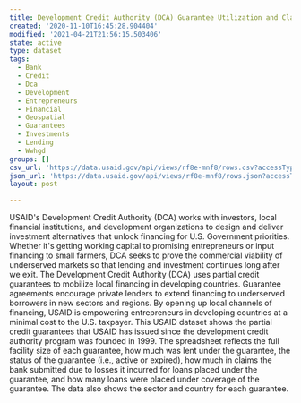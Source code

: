 ```yaml
---
title: Development Credit Authority (DCA) Guarantee Utilization and Claims
created: '2020-11-10T16:45:28.904404'
modified: '2021-04-21T21:56:15.503406'
state: active
type: dataset
tags:
  - Bank
  - Credit
  - Dca
  - Development
  - Entrepreneurs
  - Financial
  - Geospatial
  - Guarantees
  - Investments
  - Lending
  - Wwhgd
groups: []
csv_url: 'https://data.usaid.gov/api/views/rf8e-mnf8/rows.csv?accessType=DOWNLOAD'
json_url: 'https://data.usaid.gov/api/views/rf8e-mnf8/rows.json?accessType=DOWNLOAD'
layout: post

---
```

USAID's Development Credit Authority (DCA) works with investors, local financial institutions, and development organizations to design and deliver investment alternatives that unlock financing for U.S. Government priorities. Whether it's getting working capital to promising entrepreneurs or input financing to small farmers, DCA seeks to prove the commercial viability of underserved markets so that lending and investment continues long after we exit. The Development Credit Authority (DCA) uses partial credit guarantees to mobilize local financing in developing countries. Guarantee agreements encourage private lenders to extend financing to underserved borrowers in new sectors and regions. By opening up local channels of financing, USAID is empowering entrepreneurs in developing countries at a minimal cost to the U.S. taxpayer. This USAID dataset shows the partial credit guarantees that USAID has issued since the development credit authority program was founded in 1999. The spreadsheet reflects the full facility size of each guarantee, how much was lent under the guarantee, the status of the guarantee (i.e., active or expired), how much in claims the bank submitted due to losses it incurred for loans placed under the guarantee, and how many loans were placed under coverage of the guarantee. The data also shows the sector and country for each guarantee.
